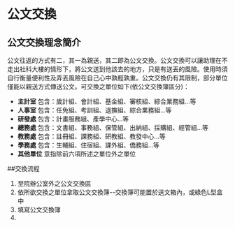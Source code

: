 # 公文交換
## 公文交換理念簡介
公文往返的方式有二，其一為親送，其二即為公文交換。公文交換可以讓助理在不走出社科大樓的情形下，將公文送到他該去的地方，只是有送丟的風險。使用時須自行衡量便利性及弄丟風險在自己心中孰輕孰重。公文交換仍有其限制，部分單位僅能以親送方式傳送公文。可交換之單位如下(依公文交換簿區分)：

* **主計室** 包含：歲計組、會計組、基金組、審核組、綜合業務組...等
* **人事室** 包含：任免組、考訓組、退撫組、綜合業務組...等
* **研發處** 包含：計畫服務組、產學中心...等
* **總務處** 包含：文書組、事務組、保管組、出納組、採購組、經管組...等
* **教務處** 包含：註冊組、課務組、研教組、教發中心...等
* **學務處** 包含：生輔組、住宿組、課外組、僑務組...等
* **其他單位** 意指除前六項所述之單位外之單位

##交換流程
1. 至院辦公室外之公文交換區
2. 依所欲交換之單位拿取公文交換簿--交換簿可能置於送文箱內，或綠色L型盒中
3. 填寫公文交換簿
4. 
